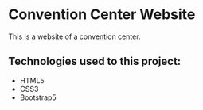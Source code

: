 # Convention Center Website
This is a website of a convention center.

## Technologies used to this project:
* HTML5
* CSS3
* Bootstrap5